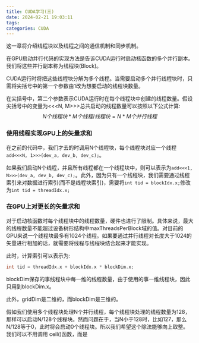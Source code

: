 ```yaml
---
title: CUDA学习(三)
date: 2024-02-21 19:03:11
tags:
categories: CUDA
---
```


这一章将介绍线程块以及线程之间的通信机制和同步机制。

在GPU启动并行代码的实现方法是告诉CUDA运行时启动核函数的多个并行副本。我们将这些并行副本称为线程块(Block)。

CUDA运行时将把这些线程块分解为多个线程。当需要启动多个并行线程块时，只需将尖括号中的第一个参数由1改为想要启动的线程块数量。

在尖括号中，第二个参数表示CUDA运行时在每个线程块中创建的线程数量。假设尖括号中的变量为<<<N, M>>>总共启动的线程数量可以按照以下公式计算:
$$
N个线程块 * M个线程/线程块 = N*M个并行线程
$$
<!-- more -->

### 使用线程实现GPU上的矢量求和

在之前的代码中，我们才去的时调用N个线程块，每个线程块对应一个线程`add<<<N, 1>>>(dev_a, dev_b, dev_c);`。

如果我们启动N个线程，并且所有线程都在一个线程块中，则可以表示为`add<<<1, N>>>(dev_a, dev_b, dev_c);`。此外，因为只有一个线程块，我们需要通过线程索引来对数据进行索引(而不是线程块索引)，需要将`int tid = blockIdx.x;`修改为`int tid = threadIdx.x;`



### 在GPU上对更长的矢量求和

对于启动核函数时每个线程块中的线程数量，硬件也进行了限制。具体来说，最大的线程数量不能超过设备树形结构中maxThreadsPerBlock域的值。对目前的GPU来说一个线程块最多有1024个线程。如果要通过并行线程对长度大于1024的矢量进行相加的话，就需要将线程与线程块结合起来才能实现。

此时，计算索引可以表示为:

```c
int tid = threadIdx.x + blockIdx.x * blockDim.x;
```

blockDim保存的事线程块中每一维的线程数量，由于使用的事一维线程块，因此只用到blockDim.x。

此外，gridDim是二维的，而blockDim是三维的。

假如我们使用多个线程块处理N个并行线程，每个线程块处理的线程数量为128，那样可以启动N/128个线程块。然而问题在于，当N小于128时，比如127，那么N/128等于0，此时将会启动0个线程块。所以我们希望这个除法能够向上取整。我们可以不用调用 ceil()函数，而是
